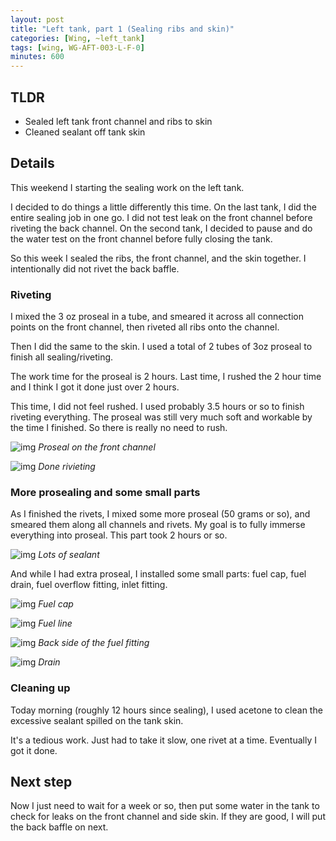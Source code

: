 ```yaml
---
layout: post
title: "Left tank, part 1 (Sealing ribs and skin)"
categories: [Wing, ~left_tank]
tags: [wing, WG-AFT-003-L-F-0]
minutes: 600
---
```


## TLDR

- Sealed left tank front channel and ribs to skin
- Cleaned sealant off tank skin

## Details

This weekend I starting the sealing work on the left tank.

I decided to do things a little differently this time. On the last tank, I did the entire sealing job in one go. I did not test leak on
the front channel before riveting the back channel. On the second tank, I decided to pause and do the water test on the front channel
before fully closing the tank.

So this week I sealed the ribs, the front channel, and the skin together. I intentionally did not rivet the back baffle.

### Riveting

I mixed the 3 oz proseal in a tube, and smeared it across all connection points on the front channel, then riveted all ribs onto the channel.

Then I did the same to the skin. I used a total of 2 tubes of 3oz proseal to finish all sealing/riveting.

The work time for the proseal is 2 hours. Last time, I rushed the 2 hour time and I think I got it done just over 2 hours.

This time, I did not feel rushed. I used probably 3.5 hours or so to finish riveting everything. The proseal was still very much
soft and workable by the time I finished. So there is really no need to rush.

![img](https://lh3.googleusercontent.com/pw/AP1GczOTYxzTv1I4Ql7rDmK4eQL7-iCbPykf7-pxx1hHJP3-NitGqu_D35Ji7GAV3XVmTEySS8Diqli-rqbMVSTE93IlP4_6YbnGe4riXmG1pGH5mBEF_JCMDVQBN8mW4NiftcitgegJO8pI7ruAsIbyjKPH0A=w4080-h3072-s-no-gm?authuser=0)
_Proseal on the front channel_

![img](https://lh3.googleusercontent.com/pw/AP1GczO_n6UwGzhNjw0Cn0X7ct-8319R-gnGJPKmbsGb_e3C_xLUPilpQdNQDEvS67ksS0wwXNqjuVAVKWTPMOKGC5DmCA-1OfgaTGjmF66Gx5z9gupNofSR5_t4oHzxxIrQLg_P90teReJ7DV_wbmvPM4ibLw=w2328-h3092-s-no-gm?authuser=0)
_Done rivieting_

### More prosealing and some small parts

As I finished the rivets, I mixed some more proseal (50 grams or so), and smeared them along all channels and rivets. My goal is to fully immerse everything into proseal. This part took 2 hours or so.

![img](https://lh3.googleusercontent.com/pw/AP1GczMkaVDYejLCMYdkeQj6k0ZEMBFfaWvj03BBSL-xmn0ZESq2NEUllmp0M_AaLl-MSmnv7bQod5uPHbfsZ8j2pzEzKDdcmVInqZLFNO6puUMTxNOOAEQFCoHSJhru6JzMTS2pNbI3yoqA44h7Evn8LAm4cQ=w2328-h3092-s-no-gm?authuser=0)
_Lots of sealant_

And while I had extra proseal, I installed some small parts: fuel cap, fuel drain, fuel overflow fitting, inlet fitting.

![img](https://lh3.googleusercontent.com/pw/AP1GczOBAC5chVmJAQubXMWHBYSPzs50ZVZHXhdSqrD-Awqn9iefrfSKT9oIrc69NClwuGYHze60CdsadyURz-79KZBWNMCJeeyxek3ngZeoVo7FERGHcbC-ytX4gr6AuRUWmcWgL3iIu2kI6ZtK2IqSMhzbDA=w2328-h3092-s-no-gm?authuser=0)
_Fuel cap_

![img](https://lh3.googleusercontent.com/pw/AP1GczNx9Eo8b7izyKegwvXUxdAx04Usus4YuVQAWl8yDcmMeR0uVS1W55IYRJ2F_me4T_V8pRBH8INC9oOfceukTIjXXE71CUOFZVVL67C-0_av1rUYhc4ERFpz5eOUHdLqJ0g1tOc0iqp13NNRhexpHYv0vQ=w2328-h3092-s-no-gm?authuser=0)
_Fuel line_

![img](https://lh3.googleusercontent.com/pw/AP1GczPxpsWZpuBJ3dPsW6xtjMH4YKDXHT9tlngi40ZhQI-q01sCfamp8dRL_QyzhYFVF8dVMmQCw-lcp77GrXevTGZZiE1CxTj-8hHVDZsr2Sa_dVTEea1DYKvgznELxUXRpAUoc_LHq7j_nRu456TEdoOHhg=w2328-h3092-s-no-gm?authuser=0)
_Back side of the fuel fitting_

![img](https://lh3.googleusercontent.com/pw/AP1GczMq1ZMa2mf_8uGzz5YsOx3PORUM1EUuQUYUOs9H6Jzt-vXBfvgnTYX2nMy8Oi2PWgiS5-6cTzKCDB_-GPAXZqRbzIxPhEMQLIHHPYAu4HheA-kTy7GibRPIgkZhQ5t2hYw-xp0kYdFKr4JEmoiWmib55g=w2328-h3092-s-no-gm?authuser=0)
_Drain_

### Cleaning up

Today morning (roughly 12 hours since sealing), I used acetone to clean the excessive sealant spilled on the tank skin.

It's a tedious work. Just had to take it slow, one rivet at a time. Eventually I got it done.

## Next step

Now I just need to wait for a week or so, then put some water in the tank to check for leaks on the front channel and side skin. If they are good, I will put the back baffle on next.

